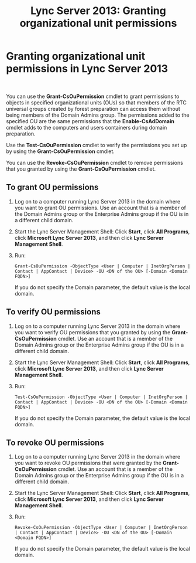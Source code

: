 ﻿---
title: 'Lync Server 2013: Granting organizational unit permissions'
TOCTitle: Granting organizational unit permissions
ms:assetid: 95ee5ffa-39b1-4d80-87a2-27bb364f7396
ms:mtpsurl: https://technet.microsoft.com/en-us/library/Gg398763(v=OCS.15)
ms:contentKeyID: 48184849
ms.date: 07/23/2014
mtps_version: v=OCS.15
---

# Granting organizational unit permissions in Lync Server 2013

 


You can use the **Grant-CsOuPermission** cmdlet to grant permissions to objects in specified organizational units (OUs) so that members of the RTC universal groups created by forest preparation can access them without being members of the Domain Admins group. The permissions added to the specified OU are the same permissions that the **Enable-CsAdDomain** cmdlet adds to the computers and users containers during domain preparation.

Use the **Test-CsOuPermission** cmdlet to verify the permissions you set up by using the **Grant-CsOuPermission** cmdlet.

You can use the **Revoke-CsOuPermission** cmdlet to remove permissions that you granted by using the **Grant-CsOuPermission** cmdlet.

## To grant OU permissions

1.  Log on to a computer running Lync Server 2013 in the domain where you want to grant OU permissions. Use an account that is a member of the Domain Admins group or the Enterprise Admins group if the OU is in a different child domain.

2.  Start the Lync Server Management Shell: Click **Start**, click **All Programs**, click **Microsoft Lync Server 2013**, and then click **Lync Server Management Shell**.

3.  Run:
    
        Grant-CsOuPermission -ObjectType <User | Computer | InetOrgPerson | Contact | AppContact | Device> -OU <DN of the OU> [-Domain <Domain FQDN>]
    
    If you do not specify the Domain parameter, the default value is the local domain.

## To verify OU permissions

1.  Log on to a computer running Lync Server 2013 in the domain where you want to verify OU permissions that you granted by using the **Grant-CsOuPermission** cmdlet. Use an account that is a member of the Domain Admins group or the Enterprise Admins group if the OU is in a different child domain.

2.  Start the Lync Server Management Shell: Click **Start**, click **All Programs**, click **Microsoft Lync Server 2013**, and then click **Lync Server Management Shell**.

3.  Run:
    
        Test-CsOuPermission -ObjectType <User | Computer | InetOrgPerson | Contact | AppContact | Device> -OU <DN of the OU> [-Domain <Domain FQDN>]
    
    If you do not specify the Domain parameter, the default value is the local domain.

## To revoke OU permissions

1.  Log on to a computer running Lync Server 2013 in the domain where you want to revoke OU permissions that were granted by the **Grant-CsOuPermission** cmdlet. Use an account that is a member of the Domain Admins group or the Enterprise Admins group if the OU is in a different child domain.

2.  Start the Lync Server Management Shell: Click **Start**, click **All Programs**, click **Microsoft Lync Server 2013**, and then click **Lync Server Management Shell**.

3.  Run:
    
        Revoke-CsOuPermission -ObjectType <User | Computer | InetOrgPerson | Contact | AppContact | Device> -OU <DN of the OU> [-Domain <Domain FQDN>]
    
    If you do not specify the Domain parameter, the default value is the local domain.

